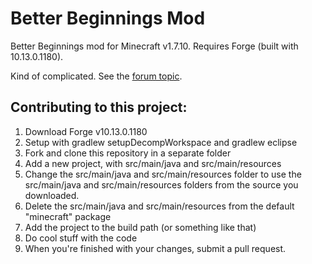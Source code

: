 Better Beginnings Mod
=========

Better Beginnings mod for Minecraft v1.7.10. Requires Forge (built with 10.13.0.1180).

Kind of complicated. See the [forum topic](www.minecraftforum.net/forums/mapping-and-modding/minecraft-mods/requests-ideas-for-mods/2146340-need-an-idea-why-not-noobcraft-req).

Contributing to this project:
-----------------------------
1. Download Forge v10.13.0.1180
2. Setup with gradlew setupDecompWorkspace and gradlew eclipse
3. Fork and clone this repository in a separate folder
4. Add a new project, with src/main/java and src/main/resources
5. Change the src/main/java and src/main/resources folder to use the src/main/java and src/main/resources folders from the source you downloaded.
6. Delete the src/main/java and src/main/resources from the default "minecraft" package
7. Add the project to the build path (or something like that)
8. Do cool stuff with the code
9. When you're finished with your changes, submit a pull request.
